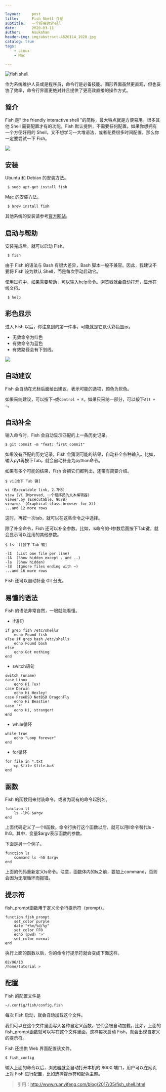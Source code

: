 ```yaml
---

layout:     post
title:      Fish Shell 介绍
subtitle:   一个好用的Shell
date:       2020-03-11
author:     Asukahan
header-img: img/abstract-4626114_1920.jpg
catalog: true
tags:
    - Linux
    - Mac

---
```




![fish shell](https://www.tecmint.com/wp-content/uploads/2015/07/Fish-Shell-for-Linux.png)


作为系统维护人员或是程序员，命令行是必备技能。图形界面虽然更直观，但也妥协了效率，命令行界面更绝对并且提供了更高效直接的操作方式。


## 简介
Fish 是" the friendly interactive shell "的简称，最大特点就是方便易用。很多其他 Shell 需要配置才有的功能，Fish 默认提供，不需要任何配置。如果你想拥有一个方便好用的 Shell，又不想学习一大堆语法，或者花费很多时间配置，那么你一定要尝试一下 Fish。

![](http://47.105.183.69/img/post-fishshell/fishshell.png)

## 安装
Ubuntu 和 Debian 的安装方法。

` $ sudo apt-get install fish`

Mac 的安装方法。


` $ brew install fish`

其他系统的安装请参考[官方网站](https://fishshell.com/)。

## 启动与帮助
安装完成后，就可以启动 Fish。


` $ fish`

由于 Fish 的语法与 Bash 有很大差异，Bash 脚本一般不兼容。因此，我建议不要将 Fish 设为默认 Shell，而是每次手动启动它。

使用过程中，如果需要帮助，可以输入help命令。浏览器就会自动打开，显示在线文档。


` $ help`

## 彩色显示
进入 Fish 以后，你注意到的第一件事，可能就是它默认彩色显示。

+ 无效命令为红色
+ 有效命令为蓝色
+ 有效路径会有下划线。

![](http://47.105.183.69/img/post-fishshell/colourdisplay.png)

## 自动建议

Fish 会自动在光标后面给出建议，表示可能的选项，颜色为灰色。

如果采纳建议，可以按下`→`或`Control + F`。如果只采纳一部分，可以按下`Alt + →`。

## 自动补全
输入命令时，Fish 会自动显示匹配的上一条历史记录。


`$ git commit -m "feat: first commit"`

如果没有匹配的历史记录，Fish 会猜测可能的结果，自动补全各种输入。比如，输入pyt再按下Tab，就会自动补全为python命令。

如果有多个可能的结果，Fish 会把它们都列出，还带有简要介绍。

```
$ vi[按下 Tab 键]

vi (Executable link, 2.7MB)
view (Vi IMproved, 一个程序员的文本编辑器)
viewer.py (Executable, 967B)
viewres  (Graphical class browser for Xt)
...and 12 more rows
```

这时，再按一次tab，就可以在这些命令之中选择。

除了补全命令，Fish 还可以补全参数。比如，ls命令的-l参数后面按下Tab键，就会显示可以连用的其他参数。

```
$ ls -l[按下 Tab 键]

-l1  (List one file per line)
-lA  (Show hidden except . and ..)  
-la  (Show hidden)
-lB  (Ignore files ending with ~)
...and 16 more rows
```
Fish 还可以自动补全 Git 分支。

## 易懂的语法
Fish 的语法非常自然，一眼就能看懂。

+ if语句

```
if grep fish /etc/shells
    echo Found fish
else if grep bash /etc/shells
    echo Found bash
else
    echo Got nothing
end
```

+ switch语句

```
switch (uname)
case Linux
    echo Hi Tux!
case Darwin
    echo Hi Hexley!
case FreeBSD NetBSD DragonFly
    echo Hi Beastie!
case '*'
    echo Hi, stranger!
end
```

+ while循环

```
while true
    echo "Loop forever"
end
```

+ for循环

```
for file in *.txt
    cp $file $file.bak
end
```

## 函数
Fish 的函数用来封装命令，或者为现有的命令起别名。

```
function ll
    ls -lhG $argv
end
```
上面代码定义了一个ll函数。命令行执行这个函数以后，就可以用ll命令替代ls -lhG。其中，变量\$argv表示函数的参数。

下面是另一个例子。

```
function ls
    command ls -hG $argv
end
```
上面的代码重新定义ls命令。注意，函数体内的ls之前，要加上command，否则会因为无限循环而报错。

## 提示符
fish_prompt函数用于定义命令行提示符（prompt）。

```
function fish_prompt
    set_color purple
    date "+%m/%d/%y"
    set_color FF0
    echo (pwd) '>'
    set_color normal
end
```

执行上面的函数以后，你的命令行提示符就会变成下面这样。

```
02/06/13
/home/tutorial > 
```

## 配置
Fish 的配置文件是

`~/.config/fish/config.fish`

每次 Fish 启动，就会自动加载这个文件。

我们可以在这个文件里面写入各种自定义函数，它们会被自动加载。比如，上面的fish_prompt函数就可以写在这个文件里面，这样每次启动 Fish，就会出现自定义的提示符。

Fish 还提供 Web 界面配置该文件。

`$ fish_config`

输入上面的命令以后，浏览器就会自动打开本机的 8000 端口，用户可以在网页上对 Fish 进行配置，比如选择提示符和配色主题。

> 引用：http://www.ruanyifeng.com/blog/2017/05/fish_shell.html
